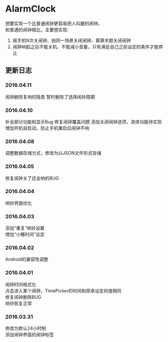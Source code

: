 # AlarmClock
想要实现一个比普通闹钟更容易把人叫醒的闹钟。  
和普通的闹钟相比，主要想实现:  
1. 摇手机N次关闹钟、拍同一场景关闭闹钟、算算术题关闭闹钟  
2. 闹钟响起之后不能关机、不能减小音量，只有满足自己之前设定的条件才能停止


## 更新日志
### 2016.04.11
闹钟删除复响的隐患
暂时删除了选择闹铃周期

### 2016.04.10
补全部分功能和显示Bug
修复闹钟覆盖问题
添加关闭闹钟选项，具体功能待实现
增加开机自启动，防止手机重启后闹钟不响

### 2016.04.08
调整数据存储方式，修改为以JSON文件形式存储

### 2016.04.05
修复闹钟关了还会响的BUG

### 2016.04.04
响铃界面优化

### 2016.04.03  
添加“重复”响铃设置  
增加“小睡时间”设定
  
### 2016.04.02  
Android的兼容性调整

### 2016.04.01  
闹钟时间格式化  
点击进入某个闹钟，TimePicker的时间和原来设定的值相同  
修复闹钟删除BUG  
响铃恢复正常  

### 2016.03.31  
修改为默认24小时制  
添加闹钟界面的闹钟标签  





  







